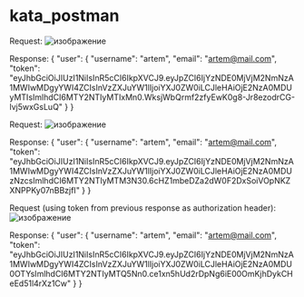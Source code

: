 # kata_postman

Request:
![изображение](https://user-images.githubusercontent.com/81150853/194700549-a795d30b-9262-4d09-afc8-d5e916e8818f.png)



Response:
{
    "user": {
        "username": "artem",
        "email": "artem@mail.com",
        "token": "eyJhbGciOiJIUzI1NiIsInR5cCI6IkpXVCJ9.eyJpZCI6IjYzNDE0MjVjM2NmNzA1MWIwMDgyYWI4ZCIsInVzZXJuYW1lIjoiYXJ0ZW0iLCJleHAiOjE2NzA0MDUyMTIsImlhdCI6MTY2NTIyMTIxMn0.WksjWbQrmf2zfyEwK0g8-Jr8ezodrCG-lvj5wxGsLuQ"
    }
}





Request:
![изображение](https://user-images.githubusercontent.com/81150853/194700629-5718f7b6-1ae3-4328-a9e2-08381bb88975.png)



Response:
{
    "user": {
        "username": "artem",
        "email": "artem@mail.com",
        "token": "eyJhbGciOiJIUzI1NiIsInR5cCI6IkpXVCJ9.eyJpZCI6IjYzNDE0MjVjM2NmNzA1MWIwMDgyYWI4ZCIsInVzZXJuYW1lIjoiYXJ0ZW0iLCJleHAiOjE2NzA0MDUzNzcsImlhdCI6MTY2NTIyMTM3N30.6cHZ1mbeDZa2dW0F2DxSoiVOpNKZXNPPKy07nBBzjfI"
    }
}





Request (using token from previous response as authorization header):
![изображение](https://user-images.githubusercontent.com/81150853/194700784-e3f4e36f-aa7e-43c3-bd6f-9284c1139ee0.png)



Response:
{
    "user": {
        "username": "artem",
        "email": "artem@mail.com",
        "token": "eyJhbGciOiJIUzI1NiIsInR5cCI6IkpXVCJ9.eyJpZCI6IjYzNDE0MjVjM2NmNzA1MWIwMDgyYWI4ZCIsInVzZXJuYW1lIjoiYXJ0ZW0iLCJleHAiOjE2NzA0MDU0OTYsImlhdCI6MTY2NTIyMTQ5Nn0.ce1xn5hUd2rDpNg6iE00OmKjhDykCHeEd51l4rXz1Cw"
    }
}
